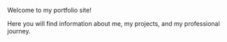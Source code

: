 Welcome to my portfolio site!

Here you will find information about me, my projects, and my professional journey.

